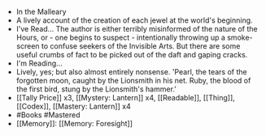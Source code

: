 - In the Malleary
- A lively account of the creation of each jewel at the world's beginning.
- I've Read...
  The author is either terribly misinformed of the nature of the Hours, or - one begins to suspect - intentionally throwing up a smoke-screen to confuse seekers of the Invisible Arts. But there are some useful crumbs of fact to be picked out of the daft and gaping cracks.
- I'm Reading...
- Lively, yes; but also almost entirely nonsense. 'Pearl, the tears of the forgotten moon, caught by the Lionsmith in his net. Ruby, the blood of the first bird, stung by the Lionsmith's hammer.'
- [[Tally Price]] x3, [[Mystery: Lantern]] x4, [[Readable]], [[Thing]], [[Codex]], [[Mastery: Lantern]] x4
- #Books #Mastered
- [[Memory]]: [[Memory: Foresight]]